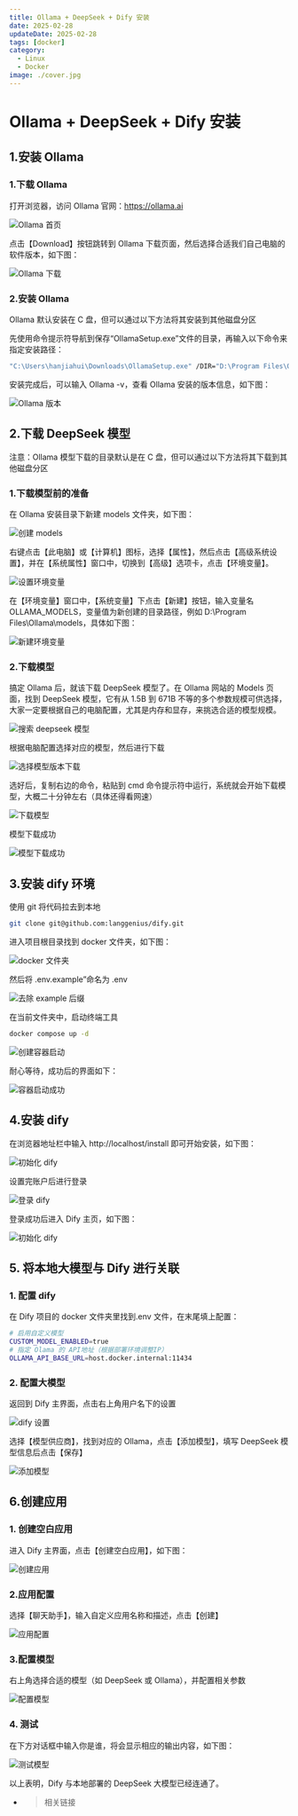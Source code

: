 ```yaml
---
title: Ollama + DeepSeek + Dify 安装
date: 2025-02-28
updateDate: 2025-02-28
tags: [docker]
category:
  - Linux
  - Docker
image: ./cover.jpg
---
```


# Ollama + DeepSeek + Dify 安装

## 1.安装 Ollama

### 1.下载 Ollama

打开浏览器，访问 Ollama 官网：https://ollama.ai

![Ollama 首页](./images/ollama-home.png)

点击【Download】按钮跳转到 Ollama 下载页面，然后选择合适我们自己电脑的软件版本，如下图：

![Ollama 下载](./images/ollama-download.png)

### 2.安装 Ollama

Ollama 默认安装在 C 盘，但可以通过以下方法将其安装到其他磁盘分区

先使用命令提示符导航到保存“OllamaSetup.exe”文件的目录，再输入以下命令来指定安装路径：

```bash
"C:\Users\hanjiahui\Downloads\OllamaSetup.exe" /DIR="D:\Program Files\Ollama"
```

安装完成后，可以输入 Ollama -v，查看 Ollama 安装的版本信息，如下图：

![Ollama 版本](./images/ollama-version.png)

## 2.下载 DeepSeek 模型

注意：Ollama 模型下载的目录默认是在 C 盘，但可以通过以下方法将其下载到其他磁盘分区

### 1.下载模型前的准备

在 Ollama 安装目录下新建 models 文件夹，如下图：

![创建 models](./images/create-models.png)

右键点击【此电脑】或【计算机】图标，选择【属性】，然后点击【高级系统设置】，并在【系统属性】窗口中，切换到【高级】选项卡，点击【环境变量】。

![设置环境变量](./images/setting-var.png)

在【环境变量】窗口中，【系统变量】下点击【新建】按钮，输入变量名 OLLAMA_MODELS，变量值为新创建的目录路径，例如 D:\Program Files\Ollama\models，具体如下图：

![新建环境变量](./images/add-var.png)

### 2.下载模型

搞定 Ollama 后，就该下载 DeepSeek 模型了。在 Ollama 网站的 Models 页面，找到 DeepSeek 模型，它有从 1.5B 到 671B 不等的多个参数规模可供选择，大家一定要根据自己的电脑配置，尤其是内存和显存，来挑选合适的模型规模。

![搜索 deepseek 模型](./images/search-deepseek.png)

根据电脑配置选择对应的模型，然后进行下载

![选择模型版本下载](./images/select-version.png)

选好后，复制右边的命令，粘贴到 cmd 命令提示符中运行，系统就会开始下载模型，大概二十分钟左右（具体还得看网速）

![下载模型](./images/download-model.png)

模型下载成功

![模型下载成功](./images/download-success.png)

## 3.安装 dify 环境

使用 git 将代码拉去到本地

```bash
git clone git@github.com:langgenius/dify.git
```

进入项目根目录找到 docker 文件夹，如下图：

![docker 文件夹](./images/dify-docker.png)

然后将 .env.example”命名为 .env

![去除 example 后缀](./images/remove-suffix.png)

在当前文件夹中，启动终端工具

```bash
docker compose up -d
```

![创建容器启动](./images/cmd-docker.png)

耐心等待，成功后的界面如下：

![容器启动成功](./images/docker-success.png)

## 4.安装 dify

在浏览器地址栏中输入 http://localhost/install 即可开始安装，如下图：

![初始化 dify](./images/init-dify.png)

设置完账户后进行登录

![登录 dify](./images/login-dify.png)

登录成功后进入 Dify 主页，如下图：

![初始化 dify](./images/dify-home.png)

## 5. 将本地大模型与 Dify 进行关联

### 1. 配置 dify

在 Dify 项目的 docker 文件夹里找到.env 文件，在末尾填上配置：

```bash
# 启用自定义模型
CUSTOM_MODEL_ENABLED=true
# 指定 Olama 的 API地址（根据部署环境调整IP）
OLLAMA_API_BASE_URL=host.docker.internal:11434
```

### 2. 配置大模型

返回到 Dify 主界面，点击右上角用户名下的设置

![dify 设置](./images/dify-setting.png)

选择【模型供应商】，找到对应的 Ollama，点击【添加模型】，填写 DeepSeek 模型信息后点击【保存】

![添加模型](./images/add-ollama-model.png)

## 6.创建应用

### 1. 创建空白应用

进入 Dify 主界面，点击【创建空白应用】，如下图：

![创建应用](./images/create-app.png)

### 2.应用配置

选择【聊天助手】，输入自定义应用名称和描述，点击【创建】

![应用配置](./images/app-config.png)

### 3.配置模型

右上角选择合适的模型（如 DeepSeek 或 Ollama），并配置相关参数

![配置模型](./images/config-model.png)

### 4. 测试

在下方对话框中输入你是谁，将会显示相应的输出内容，如下图：

![测试模型](./images/test-model.png)

以上表明，Dify 与本地部署的 DeepSeek 大模型已经连通了。

- > 相关链接